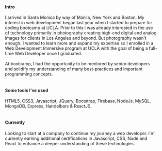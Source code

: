 
#### Intro

I arrived in Santa Monica by way of Manila, New York and Boston. My interest in web development began last year when I started to prepare for coding bootcamp at UCLA.  Prior to this I was already interested in the use of technology primarily in photography creating high-end digital and analog images for clients in Los Angeles and beyond.  But photography wasn't enough.  I wanted to learn more and expand my expertise so I enrolled in a Web Development Immersive program at UCLA with the goal of being a full-time Web Developer once I graduated. 
<br><br>
At bootcamp, I had the opportunity to be mentored by senior developers and solidify my understanding of many best-practices and important programming concepts.
<br><br>
#### Some tools I've used

HTML5, CSS3, Javascript, JQuery, Bootstrap, Firebase, NodeJs, MySQL, MongoDB, Express, Handelbars & ReactJS.
<br><br>
#### Currently 
Looking to start at a company to continue my journey a web developer.  I'm currently earning additional certifications in Javascript, CSS, Node and React to enhance a deeper understanding of these technologies.  



